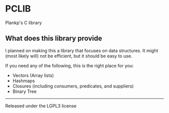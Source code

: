 # PCLIB

Plankp's C library

## What does this library provide

I planned on making this a library that focuses on data structures.
It might (most likely will) not be efficient, but it should be easy to use.

If you need any of the following, this is the right place for you:

*  Vectors (Array lists)
*  Hashmaps
*  Closures (including consumers, predicates, and suppliers)
*  Binary Tree

------

Released under the LGPL3 license
